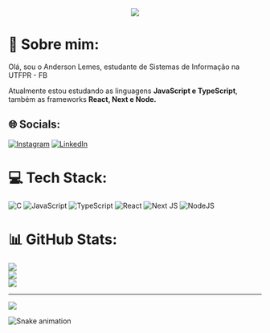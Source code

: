<div align="center">
  <img src="https://profile-counter.glitch.me/aquianderson/count.svg?"  />
</div>

###

# 💫 Sobre mim:
Olá, sou o Anderson Lemes, estudante de Sistemas de Informação na UTFPR - FB
<p>Atualmente estou estudando as linguagens <strong>JavaScript e TypeScript</strong>, também as frameworks <strong>React, Next e Node.</strong></p>


## 🌐 Socials:
[![Instagram](https://img.shields.io/badge/Instagram-%23E4405F.svg?logo=Instagram&logoColor=white)](https://instagram.com/aquianderson) [![LinkedIn](https://img.shields.io/badge/LinkedIn-%230077B5.svg?logo=linkedin&logoColor=white)](https://linkedin.com/in/anderson-lemes-dos-santos-557817292) 

# 💻 Tech Stack:
![C](https://img.shields.io/badge/c-%2300599C.svg?style=for-the-badge&logo=c&logoColor=white) ![JavaScript](https://img.shields.io/badge/javascript-%23323330.svg?style=for-the-badge&logo=javascript&logoColor=%23F7DF1E) ![TypeScript](https://img.shields.io/badge/typescript-%23007ACC.svg?style=for-the-badge&logo=typescript&logoColor=white) ![React](https://img.shields.io/badge/react-%2320232a.svg?style=for-the-badge&logo=react&logoColor=%2361DAFB) ![Next JS](https://img.shields.io/badge/Next-black?style=for-the-badge&logo=next.js&logoColor=white) ![NodeJS](https://img.shields.io/badge/node.js-6DA55F?style=for-the-badge&logo=node.js&logoColor=white) 
# 📊 GitHub Stats:
![](https://github-readme-stats.vercel.app/api?username=aquianderson&theme=tokyonight&hide_border=false&include_all_commits=false&count_private=false)<br/>
![](https://nirzak-streak-stats.vercel.app/?user=aquianderson&theme=tokyonight&hide_border=false)<br/>
![](https://github-readme-stats.vercel.app/api/top-langs/?username=aquianderson&theme=tokyonight&hide_border=false&include_all_commits=false&count_private=false&layout=compact)

---
[![](https://visitcount.itsvg.in/api?id=aquianderson&icon=0&color=0)](https://visitcount.itsvg.in)

<img src="https://raw.githubusercontent.com/aquianderson/aquianderson/output/snake.svg" alt="Snake animation" />
